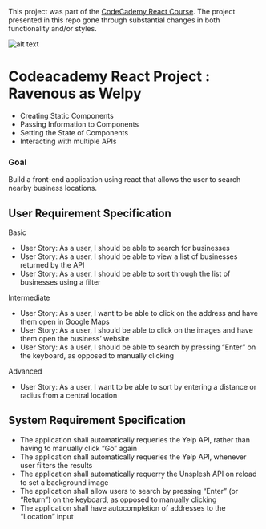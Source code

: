 This project was part of the [CodeCademy React Course](https://www.codecademy.com/learn/paths/build-web-apps-with-react). The project presented in this repo gone through substantial changes in both functionality and/or styles.

![alt text](https://github.com/Kerosz/welpy/blob/master/readme.png)

# Codeacademy React Project : Ravenous as Welpy

- Creating Static Components
- Passing Information to Components
- Setting the State of Components
- Interacting with multiple APIs

### Goal

Build a front-end application using react that allows the user to search nearby business locations.

## User Requirement Specification

Basic

- User Story: As a user, I should be able to search for businesses
- User Story: As a user, I should be able to view a list of businesses returned by the API
- User Story: As a user, I should be able to sort through the list of businesses using a filter

Intermediate

- User Story: As a user, I want to be able to click on the address and have them open in Google Maps
- User Story: As a user, I should be able to click on the images and have them open the business’ website
- User Story: As a user, I should be able to search by pressing “Enter” on the keyboard, as opposed to manually clicking

Advanced

- User Story: As a user, I want to be able to sort by entering a distance or radius from a central location

## System Requirement Specification

- The application shall automatically requeries the Yelp API, rather than having to manually click “Go” again
- The application shall automatically requeries the Yelp API, whenever user filters the results
- The application shall automatically requerry the Unsplesh API on reload to set a background image
- The application shall allow users to search by pressing “Enter” (or “Return”) on the keyboard, as opposed to manually clicking
- The application shall have autocompletion of addresses to the “Location” input
